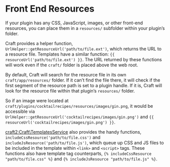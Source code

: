 # Front End Resources

If your plugin has any CSS, JavaScript, images, or other front-end resources, you can place them in a `resources/` subfolder within your plugin’s folder.

Craft provides a helper function, `UrlHelper::getResourceUrl('path/to/file.ext')`, which returns the URL to a resource file. Templates have a similar function: `{{ resourceUrl('path/to/file.ext') }}`. The URL returned by these functions will work even if the `craft/` folder is placed above the web root.

By default, Craft will search for the resource file in its own `craft/app/resources/` folder. If it can’t find the file there, it will check if the first segment of the resource path is set to a plugin handle. If it is, Craft will look for the resource file within that plugin’s `resources/` folder.

So if an image were located at `craft/plugins/cocktailrecipes/resources/images/gin.png`, it would be accessible via `UrlHelper::getResourceUrl('cocktailrecipes/images/gin.png')` and `{{ resourceUrl('cocktailrecipes/images/gin.png') }}`.

<craft2:Craft\TemplatesService> also provides the handy functions, `includeCssResource('path/to/file.css')` and `includeJsResource('path/to/file.js')`, which queue up CSS and JS files to be included in the template within `<link>` and `<script>` tags. These functions also have template tag counterparts, `{% includeCssResource "path/to/file.css" %}` and `{% includeJsResource "path/to/file.js" %}`.
